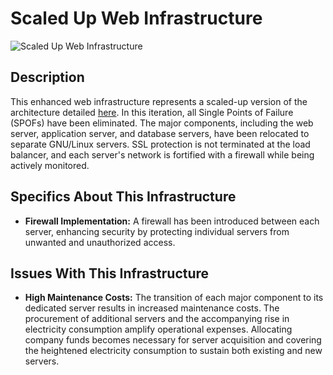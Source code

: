 # Scaled Up Web Infrastructure

![Scaled Up Web Infrastructure](https://i.imgur.com/WxUQwuz.jpg)

## Description

This enhanced web infrastructure represents a scaled-up version of the architecture detailed [here](https://i.imgur.com/WxUQwuz.jpg). In this iteration, all Single Points of Failure (SPOFs) have been eliminated. The major components, including the web server, application server, and database servers, have been relocated to separate GNU/Linux servers. SSL protection is not terminated at the load balancer, and each server's network is fortified with a firewall while being actively monitored.

## Specifics About This Infrastructure

+ **Firewall Implementation:** A firewall has been introduced between each server, enhancing security by protecting individual servers from unwanted and unauthorized access.

## Issues With This Infrastructure

+ **High Maintenance Costs:** The transition of each major component to its dedicated server results in increased maintenance costs. The procurement of additional servers and the accompanying rise in electricity consumption amplify operational expenses. Allocating company funds becomes necessary for server acquisition and covering the heightened electricity consumption to sustain both existing and new servers.
